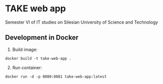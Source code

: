 # TAKE web app

Semester VI of IT studies on Silesian University of Science and Technology

## Development in Docker

1. Build image:
```shell
docker build -t take-web-app .
```

2. Run container:
```shell
docker run -d -p 8080:8081 take-web-app:latest
```
